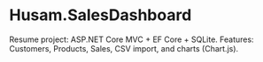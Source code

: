# Husam.SalesDashboard
Resume project: ASP.NET Core MVC + EF Core + SQLite. 
Features: Customers, Products, Sales, CSV import, and charts (Chart.js).
